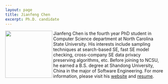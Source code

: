 ```yaml
---
layout: page
title: Jianfeng Chen
excerpt: Ph.D. candidate
---
```


 
<img align="left" width="150"
src="{{site.url}}/img/chen.jpg"> Jianfeng Chen is the fourth year PhD student in Computer Science department at North Carolina State University. His interests include sampling techniques at search-based SE, fast SE model checking, cross-company SE data privacy preserving algorithms, etc. Before joining to NCSU, he earned a B.S. degree at Shandong University, China in the major of Software Engineering. For more information, please visit his [website](http://jianfeng.us) and [resume](http://www4.ncsu.edu/~jchen37/resume.pdf).
